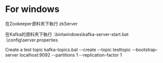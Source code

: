 # For windows

在Zookeeper資料夾下執行
zkServer

在Kafka的資料夾下執行
.\bin\windows\kafka-server-start.bat .\config\server.properties 

Create a test topic
kafka-topics.bat --create --topic testtopic --bootstrap-server localhost:9092 --partitions 1 --replication-factor 1
